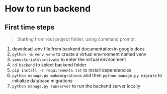 # How to run backend
## First time steps
> Starting from root project folder, using command prompt
1. download .env file from backend documentation in google docs
2. `python -m venv venv` to create a virtual environment named venv
3. `venv\Scripts\activate` to enter the virtual environment
4. `cd backend` to select backend folder
5. `pip install -r requirements.txt` to install dependencies
6. `python manage.py makemigrations` and then `python manage.py migrate` to initialize database migrations
7. `python manage.py runserver` to run the backend server locally